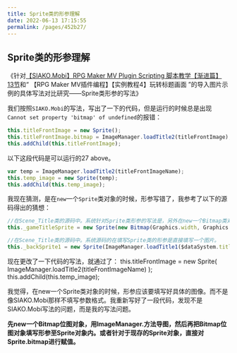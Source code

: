 ```yaml
---
title: Sprite类的形参理解
date: 2022-06-13 17:15:55
permalink: /pages/452b27/
---
```




## Sprite类的形参理解


《针对[【SIAKO.Mobi】RPG Maker MV Plugin Scripting 脚本教学【渐进篇】 13节](https://www.bilibili.com/video/av23706785?p=13)和“ 【RPG Maker MV插件编程】【实例教程4】玩转标题画面 ”的导入图片示例的具体写法对比研究——Sprite类形参的写法》

我们按照`SIAKO.Mobi`的写法，写出了一下的代码，但是运行的时候总是出现`Cannot set property 'bitmap' of undefined`的报错：
``` js
this.titleFrontImage = new Sprite();
this.titleFrontImage.bitmap = ImageManager.loadTitle2(titleFrontImage);
this.addChild(this.titleFrontImage);
```

以下这段代码是可以运行的27 above。
``` js
var temp = ImageManager.loadTitle2(titleFrontImageName);
this.temp_image = new Sprite(temp);
this.addChild(this.temp_image);
```

我现在猜测，是在`new`一个`Sprite`类对象的时候，形参写错了，我参考了以下的源码得出的猜想：

``` js
//在Scene_Title类的源码中。系统针对Sprite类形参的写法是，另外在new一个Bitmap类对象。其中，Bitmap类对象的参数为Graphics.width, Graphics.height
this._gameTitleSprite = new Sprite(new Bitmap(Graphics.width, Graphics.height));

//在Scene_Title类的源码中。系统源码的在填写Sprite类的形参是直接填写一个图片。
this._backSprite1 = new Sprite(ImageManager.loadTitle1($dataSystem.title1Name));
```



现在更改了一下代码的写法，就通过了：
this.titleFrontImage = new Sprite( ImageManager.loadTitle2(titleFrontImageName) );
this.addChild(this.temp_image);

我觉得，在new一个Sprite类对象的时候，形参应该要填写好具体的图像。而不是像SIAKO.Mobi那样不填写参数格式。我重新写好了一段代码，发现不是SIAKO.Mobi写法的问题，而是我的写法问题。

**先new一个Bitmap位图对象，用ImageManager.方法导图，然后再把Bitmap位图对象填写形参至Sprite对象内。或者针对于现存的Sprite对象，直接对Sprite.bitmap进行赋值。**